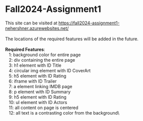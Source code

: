 # Fall2024-Assignment1
This site can be visited at https://fall2024-assignment1-nehershner.azurewebsites.net/ \
\
The locations of the required features will be added in the future.\
\
<strong>Required Features</strong>:\
  &nbsp;&nbsp;&nbsp;1: background color for entire page\
  &nbsp;&nbsp;&nbsp;2: div containing the entire page\
  &nbsp;&nbsp;&nbsp;3: h1 element with ID Title\
  &nbsp;&nbsp;&nbsp;4: circular img element with ID CoverArt\
  &nbsp;&nbsp;&nbsp;5: h5 element with ID Rating\
  &nbsp;&nbsp;&nbsp;6: iframe with ID Trailer\
  &nbsp;&nbsp;&nbsp;7: a element linking IMDB page\
  &nbsp;&nbsp;&nbsp;8: p element with ID Summary\
  &nbsp;&nbsp;&nbsp;9: h5 element with ID Rating\
  &nbsp;&nbsp;&nbsp;10: ul element with ID Actors\
  &nbsp;&nbsp;&nbsp;11: all content on page is centered\
  &nbsp;&nbsp;&nbsp;12: all text is a contrasting color from the background\
